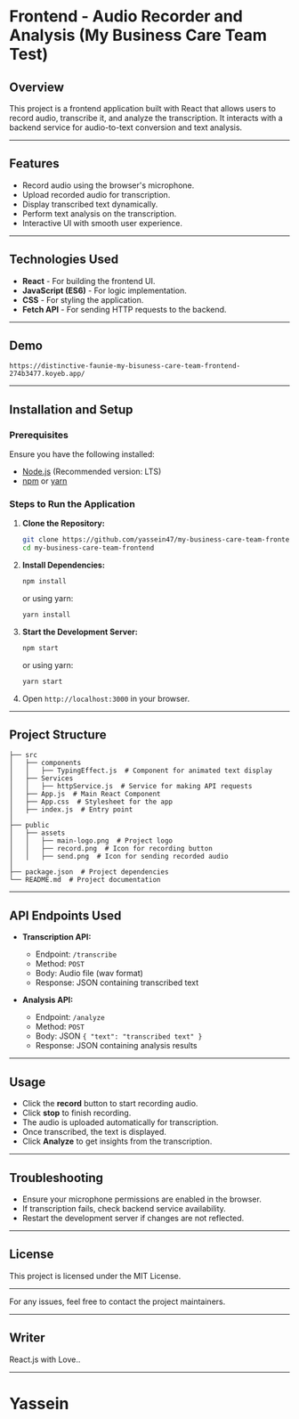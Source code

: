 # Frontend - Audio Recorder and Analysis (My Business Care Team Test)

## Overview
This project is a frontend application built with React that allows users to record audio, transcribe it, and analyze the transcription. It interacts with a backend service for audio-to-text conversion and text analysis.

---


## Features
- Record audio using the browser's microphone.
- Upload recorded audio for transcription.
- Display transcribed text dynamically.
- Perform text analysis on the transcription.
- Interactive UI with smooth user experience.

---


## Technologies Used
- **React** - For building the frontend UI.
- **JavaScript (ES6)** - For logic implementation.
- **CSS** - For styling the application.
- **Fetch API** - For sending HTTP requests to the backend.

---


## Demo
`https://distinctive-faunie-my-bisuness-care-team-frontend-274b3477.koyeb.app/`


---


## Installation and Setup

### Prerequisites
Ensure you have the following installed:
- [Node.js](https://nodejs.org/) (Recommended version: LTS)
- [npm](https://www.npmjs.com/) or [yarn](https://yarnpkg.com/)

### Steps to Run the Application
1. **Clone the Repository:**
   ```sh
   git clone https://github.com/yassein47/my-business-care-team-frontend.git
   cd my-business-care-team-frontend
   ```
2. **Install Dependencies:**
   ```sh
   npm install
   ```
   or using yarn:
   ```sh
   yarn install
   ```
3. **Start the Development Server:**
   ```sh
   npm start
   ```
   or using yarn:
   ```sh
   yarn start
   ```
4. Open `http://localhost:3000` in your browser.

---


## Project Structure
```
├── src
│   ├── components
│   │   ├── TypingEffect.js  # Component for animated text display
│   ├── Services
│   │   ├── httpService.js  # Service for making API requests
│   ├── App.js  # Main React Component
│   ├── App.css  # Stylesheet for the app
│   ├── index.js  # Entry point
│
├── public
│   ├── assets
│   │   ├── main-logo.png  # Project logo
│   │   ├── record.png  # Icon for recording button
│   │   ├── send.png  # Icon for sending recorded audio
│
├── package.json  # Project dependencies
└── README.md  # Project documentation
```

---


## API Endpoints Used
- **Transcription API:**
  - Endpoint: `/transcribe`
  - Method: `POST`
  - Body: Audio file (wav format)
  - Response: JSON containing transcribed text

- **Analysis API:**
  - Endpoint: `/analyze`
  - Method: `POST`
  - Body: JSON `{ "text": "transcribed text" }`
  - Response: JSON containing analysis results

---


## Usage
- Click the **record** button to start recording audio.
- Click **stop** to finish recording.
- The audio is uploaded automatically for transcription.
- Once transcribed, the text is displayed.
- Click **Analyze** to get insights from the transcription.

---


## Troubleshooting
- Ensure your microphone permissions are enabled in the browser.
- If transcription fails, check backend service availability.
- Restart the development server if changes are not reflected.

---


## License
This project is licensed under the MIT License.

---

For any issues, feel free to contact the project maintainers.

---


## Writer
React.js with Love..

---

# Yassein


